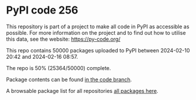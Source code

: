 # PyPI code 256

This repository is part of a project to make all code in PyPI as accessible as possible. For more information 
on the project and to find out how to utilise this data, see the website: https://py-code.org/

This repo contains 50000 packages uploaded to PyPI between 
2024-02-10 20:42 and 2024-02-16 08:57.

The repo is 50% (25364/50000) complete.

Package contents can be found [in the code branch](https://github.com/pypi-data/pypi-mirror-256/tree/code/packages).

A browsable package list for all repositories [all packages here](https://py-code.org/repositories/pypi-mirror-256).


